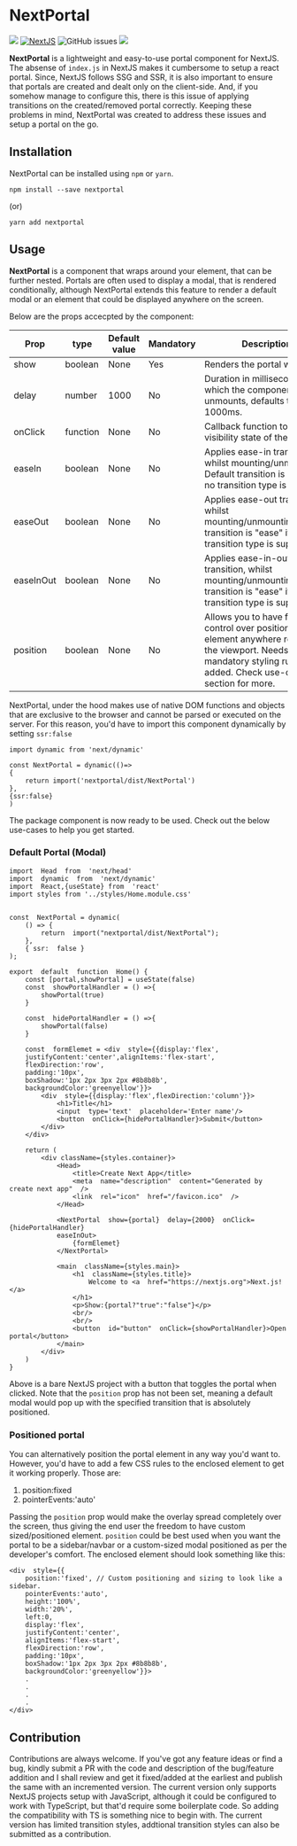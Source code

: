 # NextPortal

[![](https://img.shields.io/badge/npm-v1.0.0-blue)]()&nbsp;[![NextJS](https://img.shields.io/badge/-NextJS-%23000)](nextjs.org)&nbsp;[](https://github.com/prajwalkulkarni/NextPortal/issues)![GitHub issues](https://img.shields.io/github/issues/prajwalkulkarni/NextPortal)&nbsp;[![](https://img.shields.io/badge/license-BSD--3-lightgrey)]()


<b>NextPortal</b> is a lightweight and easy-to-use portal component for NextJS.
The absense of `index.js` in NextJS makes it cumbersome to setup a react portal. Since, NextJS follows SSG and SSR, it is also important to ensure that portals are created and dealt only on the client-side. And, if you somehow manage to configure this, there is this issue of applying transitions on the created/removed portal correctly. Keeping these problems in mind, NextPortal was created to address these issues and setup a portal on the go.



## Installation
NextPortal can be installed using `npm` or `yarn`.

```
npm install --save nextportal 
```
(or)
```
yarn add nextportal
```

## Usage

<b>NextPortal</b> is a component that wraps around your element, that can be further nested. Portals are often used to display a modal, that is rendered conditionally, although NextPortal extends this feature to render a default modal or an element that could be displayed anywhere on the screen.

Below are the props accecpted by the component:
<table>
<thead>
<th>Prop</th>
<th>type</th>
<th>Default value</th>
<th>Mandatory</th>
<th>Description</th>
</thead>
<tbody>
<tr>
<td>show</td>
<td>boolean</td>
<td>None</td>
<td>Yes</td>
<td>Renders the portal when true.</td>
</tr>
<tr>
<td>delay</td>
<td>number</td>
<td>1000</td>
<td>No</td>
<td>Duration in milliseconds after which the component unmounts, defaults to 1000ms.</td>
</tr>
<tr>
<td>
onClick
</td>
<td>function</td>
<td>None</td>
<td>No</td>
<td>Callback function to toggle visibility state of the portal.</td>
</tr> 
<tr>
<td>easeIn</td>
<td>boolean</td>
<td>None</td>
<td>No</td>
<td>Applies ease-in transition, whilst mounting/unmounting. Default transition is "ease" if no transition type is supplied.</td>
</tr>
<tr>
<td>easeOut</td>
<td>boolean</td>
<td>None</td>
<td>No</td>
<td>Applies ease-out transition, whilst mounting/unmounting.Default transition is "ease" if no transition type is supplied.</td>
</tr>
<td>easeInOut</td>
<td>boolean</td>
<td>None</td>
<td>No</td>
<td>Applies ease-in-out transition, whilst mounting/unmounting.Default transition is "ease" if no transition type is supplied.</td>
</tr>
<tr>
<td>position</td>
<td>boolean</td>
<td>None</td>
<td>No</td>
<td>Allows you to have fine-grain control over positioning your element anywhere relative to the viewport. Needs some mandatory styling rules to be added. Check use-case section for more.
</td>
</tr>
</tbody>
</table>



NextPortal, under the hood makes use of native DOM functions and objects that are exclusive to the browser and cannot be parsed or executed on the server. For this reason, you'd have to import this component dynamically by setting `ssr:false`

`import dynamic from 'next/dynamic'`

```
const NextPortal = dynamic(()=>
{
	return import('nextportal/dist/NextPortal')
},
{ssr:false}
)
```
The package component is now ready to be used.
Check out the below use-cases to help you get started.

### Default Portal (Modal)
```
import  Head  from  'next/head'
import  dynamic  from  'next/dynamic'
import  React,{useState} from  'react'
import styles from '../styles/Home.module.css'


const  NextPortal = dynamic(
	() => {
		return  import("nextportal/dist/NextPortal");
	},
	{ ssr:  false }
);

export  default  function  Home() {
	const [portal,showPortal] = useState(false)
	const  showPortalHandler = () =>{
		showPortal(true)
	}
	
	const  hidePortalHandler = () =>{
		showPortal(false)
	}
	
	const  formElemet = <div  style={{display:'flex',
	justifyContent:'center',alignItems:'flex-start',
	flexDirection:'row',
	padding:'10px',
	boxShadow:'1px 2px 3px 2px #8b8b8b',
	backgroundColor:'greenyellow'}}>
		<div  style={{display:'flex',flexDirection:'column'}}>
			<h1>Title</h1>
			<input  type='text'  placeholder='Enter name'/>
			<button  onClick={hidePortalHandler}>Submit</button>
		</div>
	</div>

	return (
		<div className={styles.container}>
			<Head>
				<title>Create Next App</title>
				<meta  name="description"  content="Generated by create next app"  />
				<link  rel="icon"  href="/favicon.ico"  />
			</Head>
		  
			<NextPortal  show={portal}  delay={2000}  onClick={hidePortalHandler}
			easeInOut>
				{formElemet}
			</NextPortal>

			<main  className={styles.main}>
				<h1  className={styles.title}>
					Welcome to <a  href="https://nextjs.org">Next.js!</a>
				</h1>
				<p>Show:{portal?"true":"false"}</p>
				<br/>
				<br/>
				<button  id="button"  onClick={showPortalHandler}>Open portal</button>
			</main>
		</div>
	)
}
```
Above is a bare NextJS project with a button that toggles the portal when clicked. Note that the `position` prop has not been set, meaning a default modal would pop up with the specified transition that is absolutely positioned.

### Positioned portal
You can alternatively position the portal element in any way you'd want to.
However, you'd have to add a few CSS rules to the enclosed element to get it working properly. Those are:
<ol type="1">
<li> position:fixed</li>
<li> pointerEvents:'auto'</li>
</ol>

Passing the `position` prop would make the overlay spread completely over the screen, thus giving the end user the freedom to have custom sized/positioned element. 
`position` could be best used when you want the portal to be a sidebar/navbar or a custom-sized modal positioned as per the developer's comfort.
The enclosed element should look something like this:
```
<div  style={{
	position:'fixed', // Custom positioning and sizing to look like a sidebar.
	pointerEvents:'auto',
	height:'100%',
	width:'20%',
	left:0,
	display:'flex',
	justifyContent:'center',
	alignItems:'flex-start',
	flexDirection:'row',
	padding:'10px',
	boxShadow:'1px 2px 3px 2px #8b8b8b',
	backgroundColor:'greenyellow'}}>
	.
	.
	.
	.
</div>
```

## Contribution
Contributions are always welcome.  If you've got any feature ideas or find a bug, kindly submit a PR with the code and description of the bug/feature addition and I shall review and get it fixed/added at the earliest and publish the same with an incremented version.
The current version only supports NextJS projects setup with JavaScript, although it could be configured to work with TypeScript, but that'd require some boilerplate code. So adding the compatibility with TS is something nice to begin with. The current version has limited transition styles, addtional transition styles can also be submitted as a contribution.

